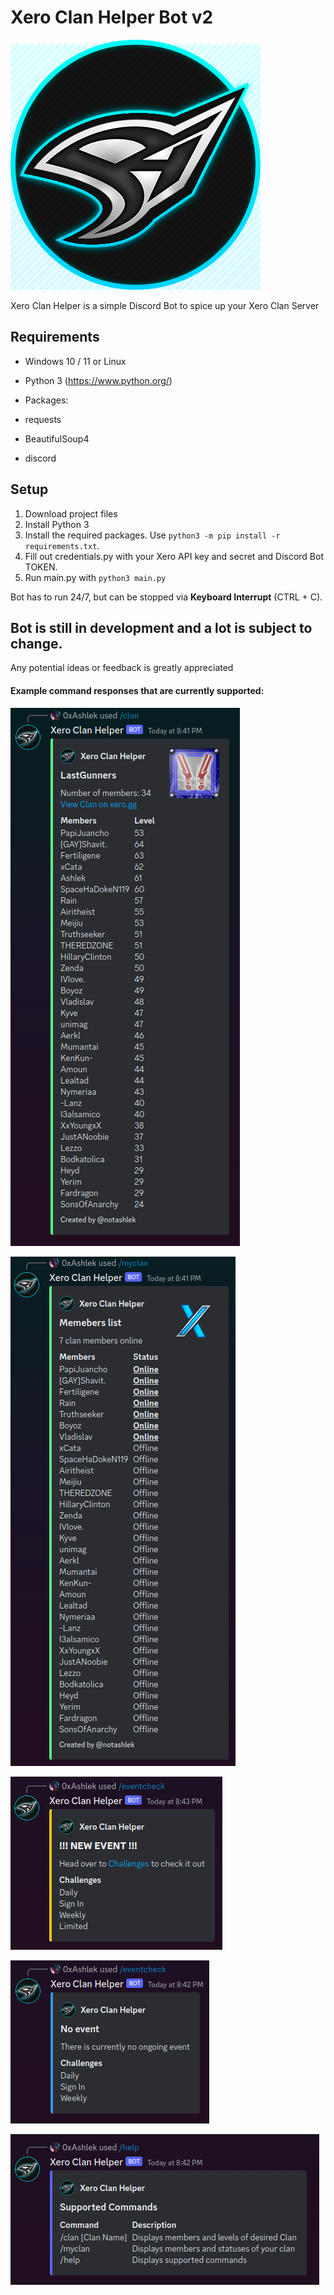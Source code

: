 # Xero Clan Helper Bot v2

![thumbnail](https://github.com/GVihi/Xero-Clan-Helper-v2/blob/main/images/S4L_Icon.png)

Xero Clan Helper is a simple Discord Bot to spice up your Xero Clan Server

## Requirements
- Windows 10 / 11 or Linux
- Python 3 (https://www.python.org/)

- Packages:
 - requests
 - BeautifulSoup4
 - discord

## Setup
1. Download project files
2. Install Python 3
3. Install the required packages. Use `python3 -m pip install -r requirements.txt`.
4. Fill out credentials.py with your Xero API key and secret and Discord Bot TOKEN.
5. Run main.py with `python3 main.py`

Bot has to run 24/7, but can be stopped via **Keyboard Interrupt** (CTRL + C).

## Bot is still in development and a lot is subject to change.
Any potential ideas or feedback is greatly appreciated

#### Example command responses that are currently supported:

![clan_command](https://github.com/GVihi/Xero-Clan-Helper-v2/blob/main/images/clan%20command.png)

![myclan_command](https://github.com/GVihi/Xero-Clan-Helper-v2/blob/main/images/myclan%20command.png)

![eventcheck_command_new_event](https://github.com/GVihi/Xero-Clan-Helper-v2/blob/main/images/evencheck%20command%20-%20new%20event.png)

![eventcheck_command_no_event](https://github.com/GVihi/Xero-Clan-Helper-v2/blob/main/images/eventcheck%20command%20-%20no%20event.png)

![help_command](https://github.com/GVihi/Xero-Clan-Helper-v2/blob/main/images/help%20command.png)
